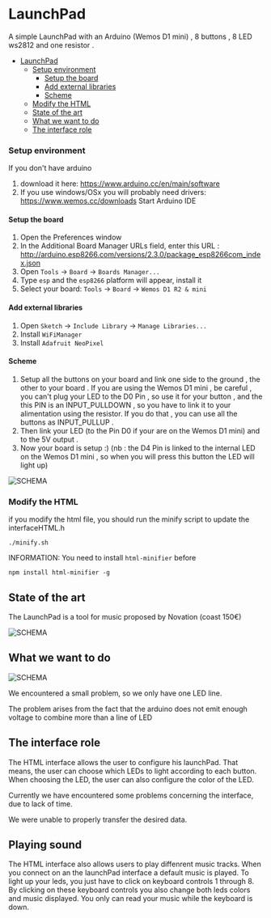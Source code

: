 # LaunchPad

A simple LaunchPad with an Arduino (Wemos D1 mini) , 8 buttons , 8 LED ws2812 and one resistor .

- [LaunchPad](#launchPad)
    - [Setup environment](#setup-environment)
        - [Setup the board](#setup-the-board)
        - [Add external libraries](#add-external-libraries)
        - [Scheme](#scheme)
    - [Modify the HTML](#modify-the-HTML)
    - [State of the art](#state-of-the-art)
    - [What we want to do](#what-we-want-to-do)
    - [The interface role](#the-interface-role)

### Setup environment
If you don't have arduino
  1. download it here: https://www.arduino.cc/en/main/software
  2. If you use windows/OSx you will probably need drivers: https://www.wemos.cc/downloads
Start Arduino IDE


#### Setup the board

1. Open the Preferences window
2. In the Additional Board Manager URLs field, enter this URL : http://arduino.esp8266.com/versions/2.3.0/package_esp8266com_index.json
3. Open `Tools` -> `Board` -> `Boards Manager...`
4. Type `esp` and the `esp8266` platform will appear, install it
5. Select your board: `Tools` -> `Board` -> `Wemos D1 R2 & mini`


#### Add external libraries

1. Open `Sketch` -> `Include Library` -> `Manage Libraries...`
2. Install `WiFiManager`
3. Install `Adafruit NeoPixel`

#### Scheme

1. Setup all the buttons on your board and link one side to the ground , the other to your board . If you are using the Wemos D1 mini , be careful , you can't plug your LED to the D0 Pin , so use it for your button , and the this PIN is an INPUT_PULLDOWN , so you have to link it to your alimentation using the resistor. If you do that , you can use all the buttons as INPUT_PULLUP .
2. Then link your LED (to the Pin D0 if your are on the Wemos D1 mini) and to the 5V output .
3. Now your board is setup :)
(nb : the D4 Pin is linked to the internal LED on the Wemos D1 mini , so when you will press this button the LED will light up)

![SCHEMA](https://image.noelshack.com/fichiers/2017/16/1492765737-sketch.png)

### Modify the HTML

if you modify the html file, you should run the minify script to update the interfaceHTML.h

    ./minify.sh

INFORMATION: You need to install `html-minifier` before

    npm install html-minifier -g

## State of the art

The LaunchPad is a tool for music proposed by Novation (coast 150€)

![SCHEMA](http://s3.amazonaws.com/factmag-images/wp-content/uploads/2015/09/launchpad-pro-featured-616x440.jpg)

## What we want to do

![SCHEMA](http://image.noelshack.com/fichiers/2017/16/1492780251-capture-d-ecran-2017-04-21-a-15-10-38.png)

We encountered a small problem, so we only have one LED line.

The problem arises from the fact that the arduino does not emit enough voltage to combine more than a line of LED

## The interface role

The HTML interface allows the user to configure his launchPad. That means, the user can choose which LEDs to light according to each button. When choosing the LED, the user can also configure the color of the LED.

Currently we have encountered some problems concerning the interface, due to lack of time.

We were unable to properly transfer the desired data.

## Playing sound

The HTML interface also allows users to play diffenrent music tracks.
When you connect on an the launchPad interface a default music is played. 
To light up your leds, you just have to click on keyboard controls 1 through 8.
By clicking on these keyboard controls you also change both leds colors and music displayed.
You only can read your music while the keyboard is down.
